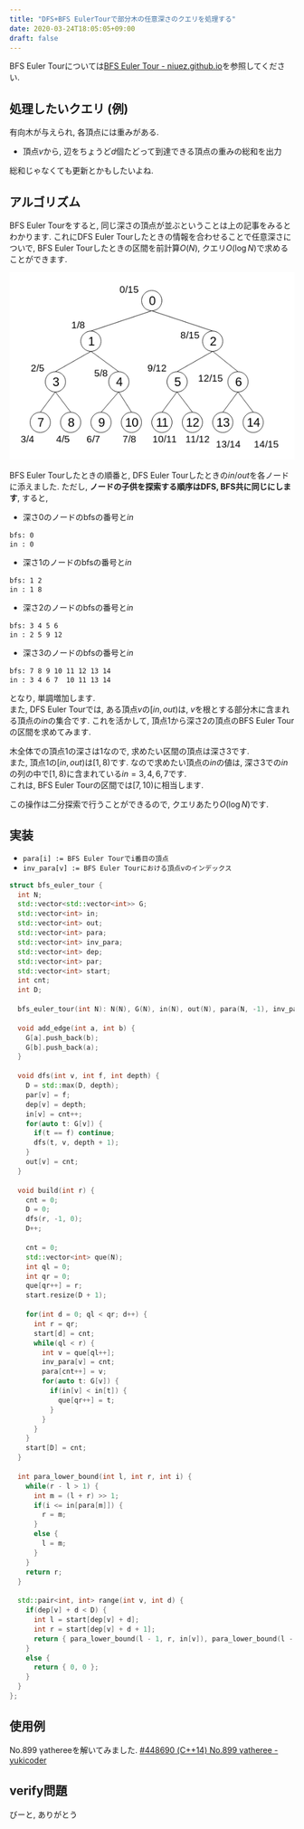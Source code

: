 ```yaml
---
title: "DFS+BFS EulerTourで部分木の任意深さのクエリを処理する"
date: 2020-03-24T18:05:05+09:00
draft: false
---
```


BFS Euler Tourについては[BFS Euler Tour - niuez.github.io](https://niuez.github.io/2019/10/002503/)を参照してください.

## 処理したいクエリ (例)

有向木が与えられ, 各頂点には重みがある.

- 頂点$v$から, 辺をちょうど$d$個たどって到達できる頂点の重みの総和を出力

総和じゃなくても更新とかもしたいよね.

## アルゴリズム

BFS Euler Tourをすると, 同じ深さの頂点が並ぶということは上の記事をみるとわかります. これにDFS Euler Tourしたときの情報を合わせることで任意深さについで, BFS Euler Tourしたときの区間を前計算$O(N)$, クエリ$O(\log N)$で求めることができます.

![がぞう](/images/bfs_dfs.png)

BFS Euler Tourしたときの順番と, DFS Euler Tourしたときの$in/out$を各ノードに添えました. ただし, **ノードの子供を探索する順序はDFS, BFS共に同じにします**, すると, 

- 深さ$0$のノードのbfsの番号と$in$

```
bfs: 0
in : 0
```

- 深さ$1$のノードのbfsの番号と$in$

```
bfs: 1 2
in : 1 8
```

- 深さ$2$のノードのbfsの番号と$in$

```
bfs: 3 4 5 6
in : 2 5 9 12
```

- 深さ$3$のノードのbfsの番号と$in$

```
bfs: 7 8 9 10 11 12 13 14
in : 3 4 6 7  10 11 13 14
```

となり, 単調増加します.  
また, DFS Euler Tourでは, ある頂点$v$の$[in, out)$は, $v$を根とする部分木に含まれる頂点の$in$の集合です. これを活かして, 頂点$1$から深さ$2$の頂点のBFS Euler Tourの区間を求めてみます.

木全体での頂点$1$の深さは$1$なので, 求めたい区間の頂点は深さ$3$です.  
また, 頂点$1$の$[in, out)$は$[1, 8)$です. なので求めたい頂点の$in$の値は, 深さ$3$での$in$の列の中で$[1, 8)$に含まれている$in = 3, 4, 6, 7$です.  
これは, BFS Euler Tourの区間では$[7, 10)$に相当します.  

この操作は二分探索で行うことができるので, クエリあたり$O(\log N)$です.

## 実装

- `para[i] := BFS Euler Tourでi番目の頂点`
- `inv_para[v] := BFS Euler Tourにおける頂点vのインデックス`

```cpp
struct bfs_euler_tour {
  int N;
  std::vector<std::vector<int>> G;
  std::vector<int> in;
  std::vector<int> out;
  std::vector<int> para;
  std::vector<int> inv_para;
  std::vector<int> dep;
  std::vector<int> par;
  std::vector<int> start;
  int cnt;
  int D;

  bfs_euler_tour(int N): N(N), G(N), in(N), out(N), para(N, -1), inv_para(N, -1), dep(N), par(N) {}

  void add_edge(int a, int b) {
    G[a].push_back(b);
    G[b].push_back(a);
  }

  void dfs(int v, int f, int depth) {
    D = std::max(D, depth);
    par[v] = f;
    dep[v] = depth;
    in[v] = cnt++;
    for(auto t: G[v]) {
      if(t == f) continue;
      dfs(t, v, depth + 1);
    }
    out[v] = cnt;
  }

  void build(int r) {
    cnt = 0;
    D = 0;
    dfs(r, -1, 0);
    D++;

    cnt = 0;
    std::vector<int> que(N);
    int ql = 0;
    int qr = 0;
    que[qr++] = r;
    start.resize(D + 1);

    for(int d = 0; ql < qr; d++) {
      int r = qr;
      start[d] = cnt;
      while(ql < r) {
        int v = que[ql++];
        inv_para[v] = cnt;
        para[cnt++] = v;
        for(auto t: G[v]) {
          if(in[v] < in[t]) {
            que[qr++] = t;
          }
        }
      }
    }
    start[D] = cnt;
  }

  int para_lower_bound(int l, int r, int i) {
    while(r - l > 1) {
      int m = (l + r) >> 1;
      if(i <= in[para[m]]) {
        r = m;
      }
      else {
        l = m;
      }
    }
    return r;
  }

  std::pair<int, int> range(int v, int d) {
    if(dep[v] + d < D) {
      int l = start[dep[v] + d];
      int r = start[dep[v] + d + 1];
      return { para_lower_bound(l - 1, r, in[v]), para_lower_bound(l - 1, r, out[v]) };
    }
    else {
      return { 0, 0 };
    }
  }
};
```

## 使用例

No.899 γathereeを解いてみました. [#448690 (C++14) No.899 γatheree - yukicoder](https://yukicoder.me/submissions/448690)

## verify問題

びーと, ありがとう
